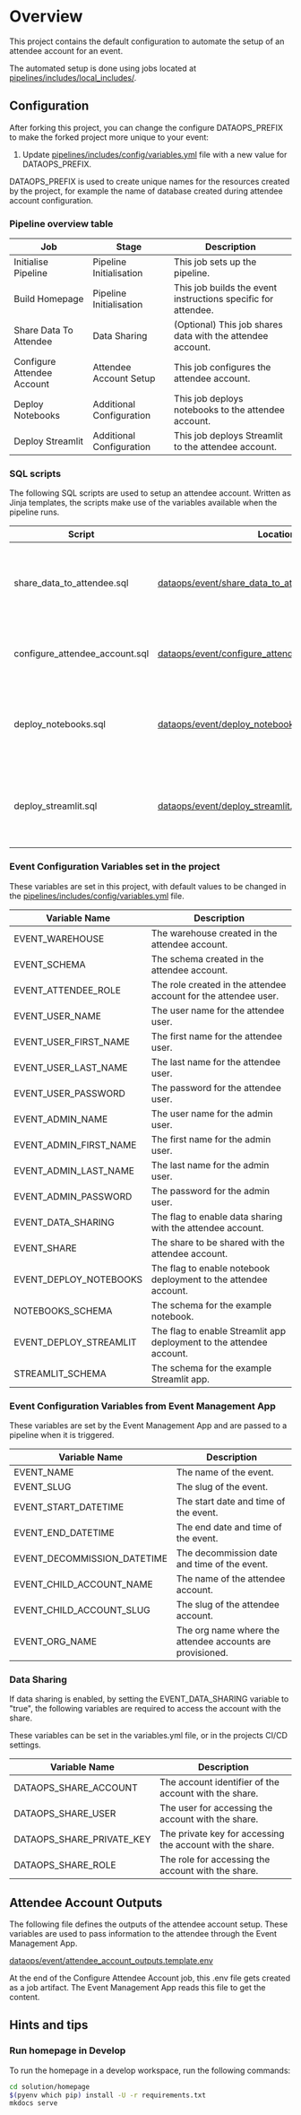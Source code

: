# Overview

This project contains the default configuration to automate the setup of an attendee account for an event.

The automated setup is done using jobs located at [pipelines/includes/local_includes/](pipelines/includes/local_includes/).

## Configuration

After forking this project, you can change the configure DATAOPS_PREFIX to make the forked project more unique to your event:

1. Update [pipelines/includes/config/variables.yml](pipelines/includes/config/variables.yml#L11) file with a new value for DATAOPS_PREFIX.

DATAOPS_PREFIX is used to create unique names for the resources created by the project, for example the name of database created during attendee account configuration.

### Pipeline overview table

| Job                        | Stage                    | Description                                                   |
|----------------------------|--------------------------|---------------------------------------------------------------|
| Initialise Pipeline        | Pipeline Initialisation  | This job sets up the pipeline.                                |
| Build Homepage             | Pipeline Initialisation  | This job builds the event instructions specific for attendee. |
| Share Data To Attendee     | Data Sharing             | (Optional) This job shares data with the attendee account.    |
| Configure Attendee Account | Attendee Account Setup   | This job configures the attendee account.                     |
| Deploy Notebooks           | Additional Configuration | This job deploys notebooks to the attendee account.           |
| Deploy Streamlit           | Additional Configuration | This job deploys Streamlit to the attendee account.           |

### SQL scripts

The following SQL scripts are used to setup an attendee account. Written as Jinja templates, the scripts make use of the variables available when the pipeline runs.

| Script                          | Location                                                                                                       | Description                                                       |
|---------------------------------|----------------------------------------------------------------------------------------------------------------|-------------------------------------------------------------------|
| share_data_to_attendee.sql      | [dataops/event/share_data_to_attendee.template.sql](dataops/event/share_data_to_attendee.template.sql)         | This script makes a data share available to the attendee account. |
| configure_attendee_account.sql  | [dataops/event/configure_attendee_account.template.sql](dataops/event/configure_attendee_account.template.sql) | This script configures the attendee account.                      |
| deploy_notebooks.sql            | [dataops/event/deploy_notebooks.template.sql](dataops/event/deploy_notebooks.template.sql)                     | This script deploys an example notebook to the attendee account.  |
| deploy_streamlit.sql            | [dataops/event/deploy_streamlit.template.sql](dataops/event/deploy_streamlit.template.sql)                     | This script deploys an example Streamlit app to the attendee account. |

### Event Configuration Variables set in the project

These variables are set in this project, with default values to be changed in the [pipelines/includes/config/variables.yml](pipelines/includes/config/variables.yml) file.

| Variable Name                 | Description                                                     |
|-------------------------------|-----------------------------------------------------------------|
| EVENT_WAREHOUSE               | The warehouse created in the attendee account.                  |
| EVENT_SCHEMA                  | The schema created in the attendee account.                     |
| EVENT_ATTENDEE_ROLE           | The role created in the attendee account for the attendee user. |
| EVENT_USER_NAME               | The user name for the attendee user.                            |
| EVENT_USER_FIRST_NAME         | The first name for the attendee user.                           |
| EVENT_USER_LAST_NAME          | The last name for the attendee user.                            |
| EVENT_USER_PASSWORD           | The password for the attendee user.                             |
| EVENT_ADMIN_NAME              | The user name for the admin user.                               |
| EVENT_ADMIN_FIRST_NAME        | The first name for the admin user.                              |
| EVENT_ADMIN_LAST_NAME         | The last name for the admin user.                               |
| EVENT_ADMIN_PASSWORD          | The password for the admin user.                                |
| EVENT_DATA_SHARING            | The flag to enable data sharing with the attendee account.      |
| EVENT_SHARE                   | The share to be shared with the attendee account.               |
| EVENT_DEPLOY_NOTEBOOKS        | The flag to enable notebook deployment to the attendee account. |
| NOTEBOOKS_SCHEMA              | The schema for the example notebook.                            |
| EVENT_DEPLOY_STREAMLIT        | The flag to enable Streamlit app deployment to the attendee account. |
| STREAMLIT_SCHEMA              | The schema for the example Streamlit app.                       |

### Event Configuration Variables from Event Management App

These variables are set by the Event Management App and are passed to a pipeline when it is triggered.

| Variable Name                 | Description                                               |
|-------------------------------|-----------------------------------------------------------|
| EVENT_NAME                    | The name of the event.                                    |
| EVENT_SLUG                    | The slug of the event.                                    |
| EVENT_START_DATETIME          | The start date and time of the event.                     |
| EVENT_END_DATETIME            | The end date and time of the event.                       |
| EVENT_DECOMMISSION_DATETIME   | The decommission date and time of the event.              |
| EVENT_CHILD_ACCOUNT_NAME      | The name of the attendee account.                         |
| EVENT_CHILD_ACCOUNT_SLUG      | The slug of the attendee account.                         |
| EVENT_ORG_NAME                | The org name where the attendee accounts are provisioned. |

### Data Sharing

If data sharing is enabled, by setting the EVENT_DATA_SHARING variable to "true", the following variables are required to access the account with the share.

These variables can be set in the variables.yml file, or in the projects CI/CD settings.

| Variable Name                 | Description                                                              |
|-------------------------------|--------------------------------------------------------------------------|
| DATAOPS_SHARE_ACCOUNT         | The account identifier of the account with the share.                    |
| DATAOPS_SHARE_USER            | The user for accessing the account with the share.                       |
| DATAOPS_SHARE_PRIVATE_KEY     | The private key for accessing the account with the share.                |
| DATAOPS_SHARE_ROLE            | The role for accessing the account with the share.                       |

## Attendee Account Outputs

The following file defines the outputs of the attendee account setup. These variables are used to pass information to the attendee through the Event Management App.

[dataops/event/attendee_account_outputs.template.env](dataops/event/attendee_account_outputs.template.env)

At the end of the Configure Attendee Account job, this .env file gets created as a job artifact. The Event Management App reads this file to get the content.

## Hints and tips

### Run homepage in Develop

To run the homepage in a develop workspace, run the following commands:

```bash
cd solution/homepage
$(pyenv which pip) install -U -r requirements.txt
mkdocs serve
```
